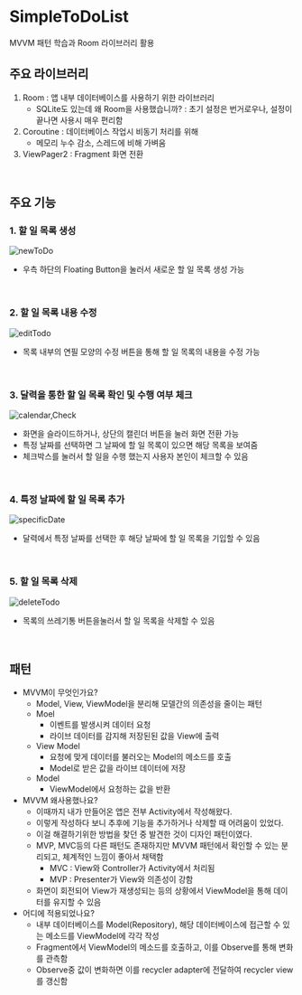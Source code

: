 # SimpleToDoList
MVVM 패턴 학습과 Room 라이브러리 활용

## 주요 라이브러리
1. Room : 앱 내부 데이터베이스를 사용하기 위한 라이브러리
    - SQLite도 있는데 왜 Room을 사용했습니까? : 초기 설정은 번거로우나, 설정이 끝나면 사용시 매우 편리함
1. Coroutine : 데이터베이스 작업시 비동기 처리를 위해
    -  메모리 누수 감소, 스레드에 비해 가벼움
1. ViewPager2 : Fragment 화면 전환

<br>

## 주요 기능
### 1. 할 일 목록 생성<br>
![newToDo](https://user-images.githubusercontent.com/97011241/184499921-480a75d4-981b-40c4-8833-123714d125d9.gif)
- 우측 하단의 Floating Button을 눌러서 새로운 할 일 목록 생성 가능

<br>

### 2. 할 일 목록 내용 수정<br>
![editTodo](https://user-images.githubusercontent.com/97011241/184499952-2645a000-aab2-4f01-bad3-2dc4a5d5ba4f.gif)
- 목록 내부의 연필 모양의 수정 버튼을 통해 할 일 목록의 내용을 수정 가능

<br>

### 3. 달력을 통한 할 일 목록 확인 및 수행 여부 체크<br>
![calendar,Check](https://user-images.githubusercontent.com/97011241/184499996-1c2f4722-bc03-4515-99fa-47c66aa86513.gif)
- 화면을 슬라이드하거나, 상단의 캘린더 버튼을 눌러 화면 전환 가능
- 특정 날짜를 선택하면 그 날짜에 할 일 목록이 있으면 해당 목록을 보여줌
- 체크박스를 눌러서 할 일을 수행 했는지 사용자 본인이 체크할 수 있음

<br>

### 4. 특정 날짜에 할 일 목록 추가<br>
![specificDate](https://user-images.githubusercontent.com/97011241/184500095-d48f39f5-2ff8-4ccf-be9d-b3cf570b2d7b.gif)
- 달력에서 특정 날짜를 선택한 후 해당 날짜에 할 일 목록을 기입할 수 있음

<br>

### 5. 할 일 목록 삭제<br>
![deleteTodo](https://user-images.githubusercontent.com/97011241/184500158-94b7be7b-5a67-46ea-8982-8d712440fff9.gif)
- 목록의 쓰레기통 버튼을눌러서 할 일 목록을 삭제할 수 있음

<br>

## 패턴
- MVVM이 무엇인가요?
  - Model, View, ViewModel을 분리해 모델간의 의존성을 줄이는 패턴
  - Moel
    - 이벤트를 발생시켜 데이터 요청
    - 라이브 데이터를 감지해 저장된된 값을 View에 출력
  - View Model
    - 요청에 맞게 데이터를 불러오는 Model의 메소드를 호출
    - Model로 받은 값을 라이브 데이터에 저장
  - Model
    - ViewModel에서 요청하는 값을 반환
- MVVM 왜사용했나요?
  - 이때까지 내가 만들어온 앱은 전부 Activity에서 작성해왔다.
  - 이렇게 작성하다 보니 추후에 기능을 추가하거나 삭제할 때 어려움이 있었다.
  - 이걸 해결하기위한 방법을 찾던 중 발견한 것이 디자인 패턴이였다.
  - MVP, MVC등의 다른 패턴도 존재하지만 MVVM 패턴에서 확인할 수 있는 분리되고, 체계적인 느낌이 좋아서 채택함
    - MVC : View와 Controller가 Activity에서 처리됨
    - MVP : Presenter가 View와 의존성이 강함
  - 화면이 회전되어 View가 재생성되는 등의 상황에서 ViewModel을 통해 데이터를 유지할 수 있음
- 어디에 적용되었나요?
  - 내부 데이터베이스를 Model(Repository), 해당 데이터베이스에 접근할 수 있는 메소드를 ViewModel에 각각 작성
  - Fragment에서 ViewModel의 메소드를 호출하고, 이를 Observe를 통해 변화를 관측함
  - Observe중 값이 변화하면 이를 recycler adapter에 전달하여 recycler view를 갱신함
